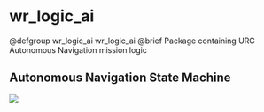 # wr_logic_ai

@defgroup wr_logic_ai wr_logic_ai
@brief Package containing URC Autonomous Navigation mission logic

## Autonomous Navigation State Machine

![](NavigationStateMachine.png)
